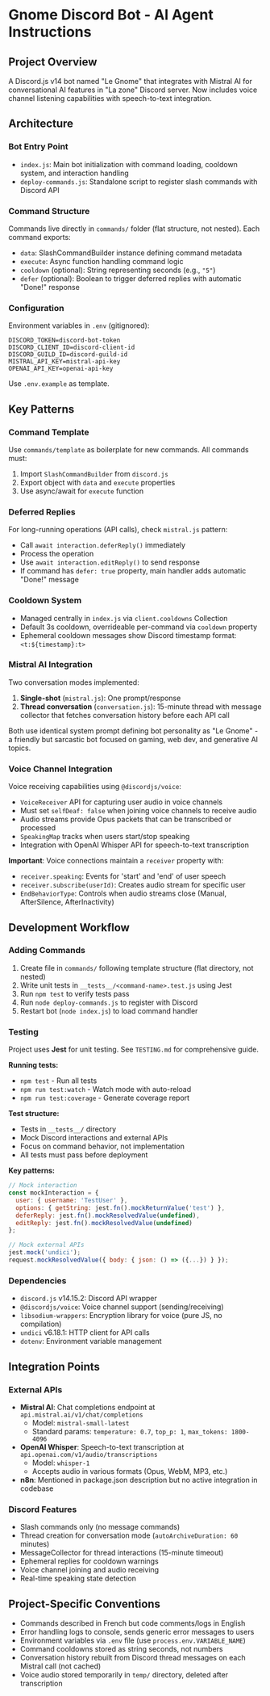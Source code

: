 # Gnome Discord Bot - AI Agent Instructions

## Project Overview
A Discord.js v14 bot named "Le Gnome" that integrates with Mistral AI for conversational AI features in "La zone" Discord server. Now includes voice channel listening capabilities with speech-to-text integration.

## Architecture

### Bot Entry Point
- `index.js`: Main bot initialization with command loading, cooldown system, and interaction handling
- `deploy-commands.js`: Standalone script to register slash commands with Discord API

### Command Structure
Commands live directly in `commands/` folder (flat structure, not nested). Each command exports:
- `data`: SlashCommandBuilder instance defining command metadata
- `execute`: Async function handling command logic
- `cooldown` (optional): String representing seconds (e.g., `"5"`)
- `defer` (optional): Boolean to trigger deferred replies with automatic "Done!" response

### Configuration
Environment variables in `.env` (gitignored):
```env
DISCORD_TOKEN=discord-bot-token
DISCORD_CLIENT_ID=discord-client-id
DISCORD_GUILD_ID=discord-guild-id
MISTRAL_API_KEY=mistral-api-key
OPENAI_API_KEY=openai-api-key
```

Use `.env.example` as template.

## Key Patterns

### Command Template
Use `commands/template` as boilerplate for new commands. All commands must:
1. Import `SlashCommandBuilder` from `discord.js`
2. Export object with `data` and `execute` properties
3. Use async/await for `execute` function

### Deferred Replies
For long-running operations (API calls), check `mistral.js` pattern:
- Call `await interaction.deferReply()` immediately
- Process the operation
- Use `await interaction.editReply()` to send response
- If command has `defer: true` property, main handler adds automatic "Done!" message

### Cooldown System
- Managed centrally in `index.js` via `client.cooldowns` Collection
- Default 3s cooldown, overrideable per-command via `cooldown` property
- Ephemeral cooldown messages show Discord timestamp format: `<t:${timestamp}:t>`

### Mistral AI Integration
Two conversation modes implemented:
1. **Single-shot** (`mistral.js`): One prompt/response
2. **Thread conversation** (`conversation.js`): 15-minute thread with message collector that fetches conversation history before each API call

Both use identical system prompt defining bot personality as "Le Gnome" - a friendly but sarcastic bot focused on gaming, web dev, and generative AI topics.

### Voice Channel Integration
Voice receiving capabilities using `@discordjs/voice`:
- `VoiceReceiver` API for capturing user audio in voice channels
- Must set `selfDeaf: false` when joining voice channels to receive audio
- Audio streams provide Opus packets that can be transcribed or processed
- `SpeakingMap` tracks when users start/stop speaking
- Integration with OpenAI Whisper API for speech-to-text transcription

**Important**: Voice connections maintain a `receiver` property with:
- `receiver.speaking`: Events for 'start' and 'end' of user speech
- `receiver.subscribe(userId)`: Creates audio stream for specific user
- `EndBehaviorType`: Controls when audio streams close (Manual, AfterSilence, AfterInactivity)

## Development Workflow

### Adding Commands
1. Create file in `commands/` following template structure (flat directory, not nested)
2. Write unit tests in `__tests__/<command-name>.test.js` using Jest
3. Run `npm test` to verify tests pass
4. Run `node deploy-commands.js` to register with Discord
5. Restart bot (`node index.js`) to load command handler

### Testing
Project uses **Jest** for unit testing. See `TESTING.md` for comprehensive guide.

**Running tests:**
- `npm test` - Run all tests
- `npm run test:watch` - Watch mode with auto-reload
- `npm run test:coverage` - Generate coverage report

**Test structure:**
- Tests in `__tests__/` directory
- Mock Discord interactions and external APIs
- Focus on command behavior, not implementation
- All tests must pass before deployment

**Key patterns:**
```javascript
// Mock interaction
const mockInteraction = {
  user: { username: 'TestUser' },
  options: { getString: jest.fn().mockReturnValue('test') },
  deferReply: jest.fn().mockResolvedValue(undefined),
  editReply: jest.fn().mockResolvedValue(undefined)
};

// Mock external APIs
jest.mock('undici');
request.mockResolvedValue({ body: { json: () => ({...}) } });
```

### Dependencies
- `discord.js` v14.15.2: Discord API wrapper
- `@discordjs/voice`: Voice channel support (sending/receiving)
- `libsodium-wrappers`: Encryption library for voice (pure JS, no compilation)
- `undici` v6.18.1: HTTP client for API calls
- `dotenv`: Environment variable management

## Integration Points

### External APIs
- **Mistral AI**: Chat completions endpoint at `api.mistral.ai/v1/chat/completions`
  - Model: `mistral-small-latest`
  - Standard params: `temperature: 0.7`, `top_p: 1`, `max_tokens: 1800-4096`
- **OpenAI Whisper**: Speech-to-text transcription at `api.openai.com/v1/audio/transcriptions`
  - Model: `whisper-1`
  - Accepts audio in various formats (Opus, WebM, MP3, etc.)
- **n8n**: Mentioned in package.json description but no active integration in codebase

### Discord Features
- Slash commands only (no message commands)
- Thread creation for conversation mode (`autoArchiveDuration: 60` minutes)
- MessageCollector for thread interactions (15-minute timeout)
- Ephemeral replies for cooldown warnings
- Voice channel joining and audio receiving
- Real-time speaking state detection

## Project-Specific Conventions

- Commands described in French but code comments/logs in English
- Error handling logs to console, sends generic error messages to users
- Environment variables via `.env` file (use `process.env.VARIABLE_NAME`)
- Command cooldowns stored as string seconds, not numbers
- Conversation history rebuilt from Discord thread messages on each Mistral call (not cached)
- Voice audio stored temporarily in `temp/` directory, deleted after transcription
